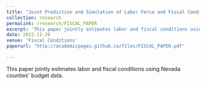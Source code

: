```yaml
---
title: "Joint Prediction and Simulation of Labor Force and Fiscal Conditions of Nevada Counties"
collection: research
permalink: /research/FISCAL_PAPER
excerpt: 'This paper jointly estimates labor and fiscal conditions using Nevada counties' budget data.'
date: 2022-11-26
venue: 'Fiscal Conditions'
paperurl: 'http://academicpages.github.io/files/FISCAL_PAPER.pdf'

---
```

This paper jointly estimates labor and fiscal conditions using Nevada counties' budget data.
